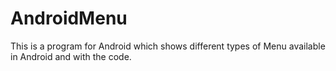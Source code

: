 # AndroidMenu
This is a program for Android which shows different types of Menu available in Android and with the code. 
